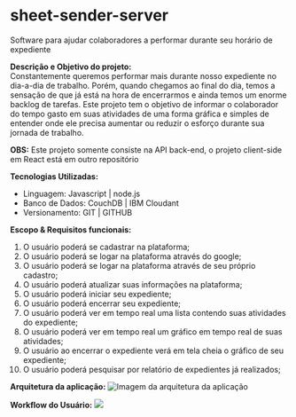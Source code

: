# sheet-sender-server
Software para ajudar colaboradores a performar durante seu horário de expediente

**Descrição e Objetivo do projeto:**<br>
Constantemente queremos performar mais durante nosso expediente no dia-a-dia de trabalho. Porém, quando chegamos ao final do dia, temos a sensação de que já está na hora de encerrarmos e ainda temos um enorme backlog de tarefas. Este projeto tem o objetivo de informar o colaborador do tempo gasto em suas atividades de uma forma gráfica e simples de entender onde ele precisa aumentar ou reduzir o esforço durante sua jornada de trabalho.

**OBS:** Este projeto somente consiste na API back-end, o projeto client-side em React está em outro repositório

**Tecnologias Utilizadas:**
* Linguagem: Javascript | node.js
* Banco de Dados: CouchDB | IBM Cloudant
* Versionamento: GIT | GITHUB

**Escopo & Requisitos funcionais:**
1. O usuário poderá se cadastrar na plataforma;
2. O usuário poderá se logar na plataforma através do google;
3. O usuário poderá se logar na plataforma através de seu próprio cadastro;
4. O usuário poderá atualizar suas informações na plataforma;
5. O usuário poderá iniciar seu expediente;
6. O usuário poderá encerrar seu expediente;
7. O usuário poderá ver em tempo real uma lista contendo suas atividades do expediente;
8. O usuário poderá ver em tempo real um gráfico em tempo real de suas atividades;
9. O usuário ao encerrar o expediente verá em tela cheia o gráfico de seu expediente;
10. O usuário poderá pesquisar por relatório de expedientes já realizados;

**Arquitetura da aplicação:**
<img src="https://github.com/AlmeidaIgorCarlos/sheet-sender-server/blob/master/docs/SheetSender%20-%20Arquitetura.JPG" alt="Imagem da arquitetura da aplicação" />
<br>

**Workflow do Usuário:**
<img src="https://github.com/AlmeidaIgorCarlos/SheetSender/blob/master/docs/Workflow%20do%20Usu%C3%A1rio.png" />

